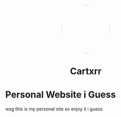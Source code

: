 <p align="center">
<img style="border-radius:50%" height="150px" src="https://cartxrr.github.io/images/icon/512x512.png">
</p>
<h1 align="center">Cartxrr</h1>

# Personal Website i Guess
wsg this is my personal site so enjoy it i guess

